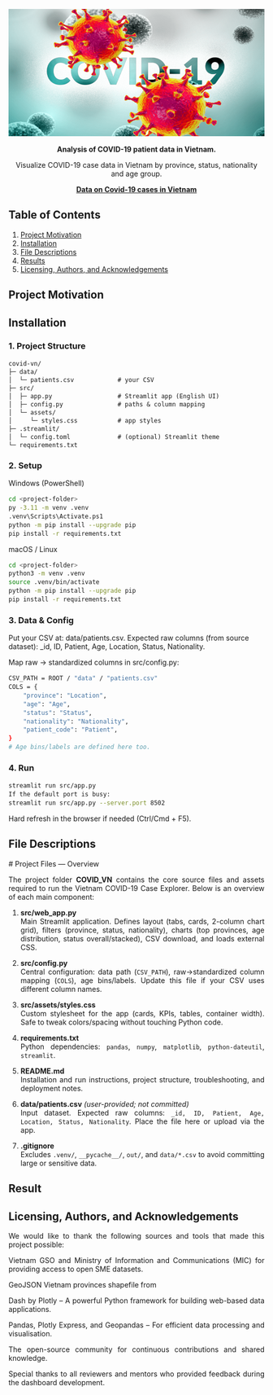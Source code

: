 <p align="center">
  <img src="src/assets/img/covid.png" alt="Banner" width="900" height="250"/>
</p>

<p align="center">
  <strong>Analysis of COVID-19 patient data in Vietnam.</strong>
</p>

<p align="center">
 Visualize COVID-19 case data in Vietnam by province, status, nationality and age group.
</p>

<p align="center">
  <a href="https://data.vietnam.opendevelopmentmekong.net/dataset/the-information-of-patients-infected-by-corona-virus-in-vietnam/resource/fbd07911-b72a-4bc4-8249-affb38a371be"><strong>Data on Covid-19 cases in Vietnam</strong></a>
</p>


## Table of Contents

1. [Project Motivation](#project-motivation)
2. [Installation](#installation)
3. [File Descriptions](#file-descriptions)
4. [Results](#results)
5. [Licensing, Authors, and Acknowledgements](#licensing-authors-and-acknowledgements)
## Project Motivation
<div align="justify">

</div>

## Installation 
### 1. Project Structure
```text
covid-vn/
├─ data/
│  └─ patients.csv            # your CSV
├─ src/
│  ├─ app.py                  # Streamlit app (English UI)
│  ├─ config.py               # paths & column mapping
│  └─ assets/
│     └─ styles.css           # app styles
├─ .streamlit/
│  └─ config.toml             # (optional) Streamlit theme
└─ requirements.txt
```

### 2. Setup
Windows (PowerShell)
```bash
cd <project-folder>
py -3.11 -m venv .venv
.venv\Scripts\Activate.ps1
python -m pip install --upgrade pip
pip install -r requirements.txt
```
macOS / Linux
```bash
cd <project-folder>
python3 -m venv .venv
source .venv/bin/activate
python -m pip install --upgrade pip
pip install -r requirements.txt
```
### 3. Data & Config

Put your CSV at: data/patients.csv.
Expected raw columns (from source dataset):
_id, ID, Patient, Age, Location, Status, Nationality.

Map raw → standardized columns in src/config.py:

```bash
CSV_PATH = ROOT / "data" / "patients.csv"
COLS = {
    "province": "Location",
    "age": "Age",
    "status": "Status",
    "nationality": "Nationality",
    "patient_code": "Patient",
}
# Age bins/labels are defined here too.
```


### 4. Run
```bash
streamlit run src/app.py
If the default port is busy:
streamlit run src/app.py --server.port 8502
```
Hard refresh in the browser if needed (Ctrl/Cmd + F5).



## File Descriptions
<div align="justify">
# Project Files — Overview

The project folder **COVID_VN** contains the core source files and assets required to run the Vietnam COVID-19 Case Explorer. Below is an overview of each main component:

1. **src/web_app.py**  
   Main Streamlit application. Defines layout (tabs, cards, 2-column chart grid), filters (province, status, nationality), charts (top provinces, age distribution, status overall/stacked), CSV download, and loads external CSS.
2. **src/config.py**  
   Central configuration: data path (`CSV_PATH`), raw→standardized column mapping (`COLS`), age bins/labels. Update this file if your CSV uses different column names.
3. **src/assets/styles.css**  
   Custom stylesheet for the app (cards, KPIs, tables, container width). Safe to tweak colors/spacing without touching Python code.
4. **requirements.txt**  
   Python dependencies: `pandas`, `numpy`, `matplotlib`, `python-dateutil`, `streamlit`.
5. **README.md**  
   Installation and run instructions, project structure, troubleshooting, and deployment notes.
6. **data/patients.csv** *(user-provided; not committed)*  
   Input dataset. Expected raw columns: `_id, ID, Patient, Age, Location, Status, Nationality`. Place the file here or upload via the app.

7. **.gitignore**  
   Excludes `.venv/`, `__pycache__/`, `out/`, and `data/*.csv` to avoid committing large or sensitive data.
</div>

## Result

## Licensing, Authors, and Acknowledgements
<div align="justify">
We would like to thank the following sources and tools that made this project possible:

Vietnam GSO and Ministry of Information and Communications (MIC) for providing access to open SME datasets.
<p align="justify">
  GeoJSON Vietnam provinces shapefile from <a href="https://github.com/highcharts/map-collection-dist/blob/master/countries/vn/vn-all.topo.json?short_path=881c496"></a>
</p>
Dash by Plotly – A powerful Python framework for building web-based data applications.

Pandas, Plotly Express, and Geopandas – For efficient data processing and visualisation.

The open-source community for continuous contributions and shared knowledge.

Special thanks to all reviewers and mentors who provided feedback during the dashboard development.

</div>





